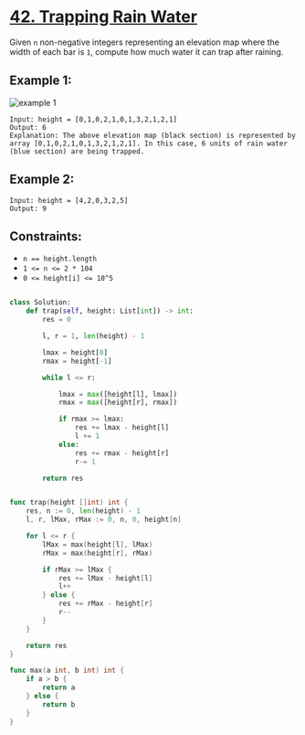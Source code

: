 # [42. Trapping Rain Water](https://leetcode.com/problems/trapping-rain-water/description/?envType=daily-question&envId=2024-04-12)

Given `n` non-negative integers representing an elevation map where the width of each bar is `1`, compute how much water it can trap after raining.

## Example 1:

![example 1](<![example](image.png)>)

```
Input: height = [0,1,0,2,1,0,1,3,2,1,2,1]
Output: 6
Explanation: The above elevation map (black section) is represented by array [0,1,0,2,1,0,1,3,2,1,2,1]. In this case, 6 units of rain water (blue section) are being trapped.

```

## Example 2:

```
Input: height = [4,2,0,3,2,5]
Output: 9
```

## Constraints:

- `n == height.length`
- `1 <= n <= 2 * 104`
- `0 <= height[i] <= 10^5`

```python

class Solution:
    def trap(self, height: List[int]) -> int:
        res = 0

        l, r = 1, len(height) - 1

        lmax = height[0]
        rmax = height[-1]

        while l <= r:

            lmax = max([height[l], lmax])
            rmax = max([height[r], rmax])

            if rmax >= lmax:
                res += lmax - height[l]
                l += 1
            else:
                res += rmax - height[r]
                r-= 1

        return res

```

```go

func trap(height []int) int {
    res, n := 0, len(height) - 1
    l, r, lMax, rMax := 0, n, 0, height[n]

    for l <= r {
        lMax = max(height[l], lMax)
        rMax = max(height[r], rMax)

        if rMax >= lMax {
            res += lMax - height[l]
            l++
        } else {
            res += rMax - height[r]
            r--
        }
    }

    return res
}

func max(a int, b int) int {
    if a > b {
        return a
    } else {
        return b
    }
}

```
